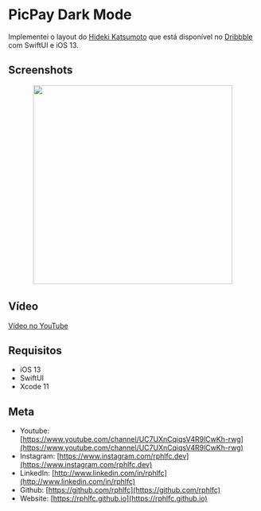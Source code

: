 # PicPay Dark Mode
Implementei o layout do [Hideki Katsumoto](https://www.instagram.com/hidekikatsumoto/) que está disponível no [Dribbble](https://dribbble.com/shots/8141828-PicPay-Dark-Mode) com SwiftUI e iOS 13.

## Screenshots
<p align="center">
    <img src="https://user-images.githubusercontent.com/16376748/90909410-15edaf80-e3ac-11ea-80ec-4a782b28b9df.png" width="400">&nbsp;
</p>

## Vídeo
[Vídeo no YouTube](https://youtu.be/QVdLSzPZ4g8)

## Requisitos
- iOS 13
- SwiftUI
- Xcode 11

## Meta
- Youtube: [https://www.youtube.com/channel/UC7UXnCqiqsV4R9lCwKh-rwg](https://www.youtube.com/channel/UC7UXnCqiqsV4R9lCwKh-rwg)
- Instagram: [https://www.instagram.com/rphlfc.dev](https://www.instagram.com/rphlfc.dev)
- LinkedIn: [http://www.linkedin.com/in/rphlfc](http://www.linkedin.com/in/rphlfc)
- Github: [https://github.com/rphlfc](https://github.com/rphlfc)
- Website: [https://rphlfc.github.io](https://rphlfc.github.io)
